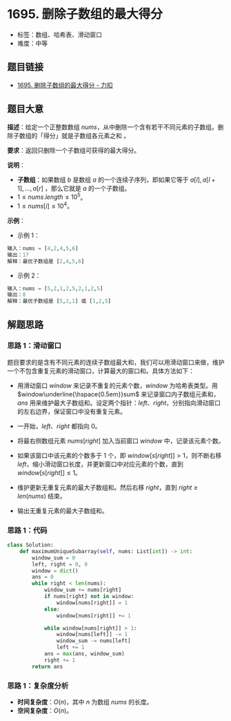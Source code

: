 # 1695. 删除子数组的最大得分

- 标签：数组、哈希表、滑动窗口
- 难度：中等

## 题目链接

- [1695. 删除子数组的最大得分 - 力扣](https://leetcode.cn/problems/maximum-erasure-value/)

## 题目大意

**描述**：给定一个正整数数组 $nums$，从中删除一个含有若干不同元素的子数组。删除子数组的「得分」就是子数组各元素之和 。

**要求**：返回只删除一个子数组可获得的最大得分。

**说明**：

- **子数组**：如果数组 $b$ 是数组 $a$ 的一个连续子序列，即如果它等于 $a[l],a[l+1],...,a[r]$ ，那么它就是 $a$ 的一个子数组。
- $1 \le nums.length \le 10^5$。
- $1 \le nums[i] \le 10^4$。

**示例**：

- 示例 1：

```python
输入：nums = [4,2,4,5,6]
输出：17
解释：最优子数组是 [2,4,5,6]
```

- 示例 2：

```python
输入：nums = [5,2,1,2,5,2,1,2,5]
输出：8
解释：最优子数组是 [5,2,1] 或 [1,2,5]
```

## 解题思路

### 思路 1：滑动窗口

题目要求的是含有不同元素的连续子数组最大和，我们可以用滑动窗口来做，维护一个不包含重复元素的滑动窗口，计算最大的窗口和。具体方法如下：

- 用滑动窗口 $window$ 来记录不重复的元素个数，$window$ 为哈希表类型。用 $window\underline{\hspace{0.5em}}sum$ 来记录窗口内子数组元素和，$ans$ 用来维护最大子数组和。设定两个指针：$left$、$right$，分别指向滑动窗口的左右边界，保证窗口中没有重复元素。

- 一开始，$left$、$right$ 都指向 $0$。
- 将最右侧数组元素 $nums[right]$ 加入当前窗口 $window$ 中，记录该元素个数。
- 如果该窗口中该元素的个数多于 $1$ 个，即 $window[s[right]] > 1$，则不断右移 $left$，缩小滑动窗口长度，并更新窗口中对应元素的个数，直到 $window[s[right]] \le 1$。
- 维护更新无重复元素的最大子数组和。然后右移 $right$，直到 $right \ge len(nums)$ 结束。
- 输出无重复元素的最大子数组和。

### 思路 1：代码

```python
class Solution:
    def maximumUniqueSubarray(self, nums: List[int]) -> int:
        window_sum = 0
        left, right = 0, 0
        window = dict()
        ans = 0
        while right < len(nums):
            window_sum += nums[right]
            if nums[right] not in window:
                window[nums[right]] = 1
            else:
                window[nums[right]] += 1

            while window[nums[right]] > 1:
                window[nums[left]] -= 1
                window_sum -= nums[left]
                left += 1
            ans = max(ans, window_sum)
            right += 1
        return ans
```

### 思路 1：复杂度分析

- **时间复杂度**：$O(n)$，其中 $n$ 为数组 $nums$ 的长度。
- **空间复杂度**：$O(n)$。

